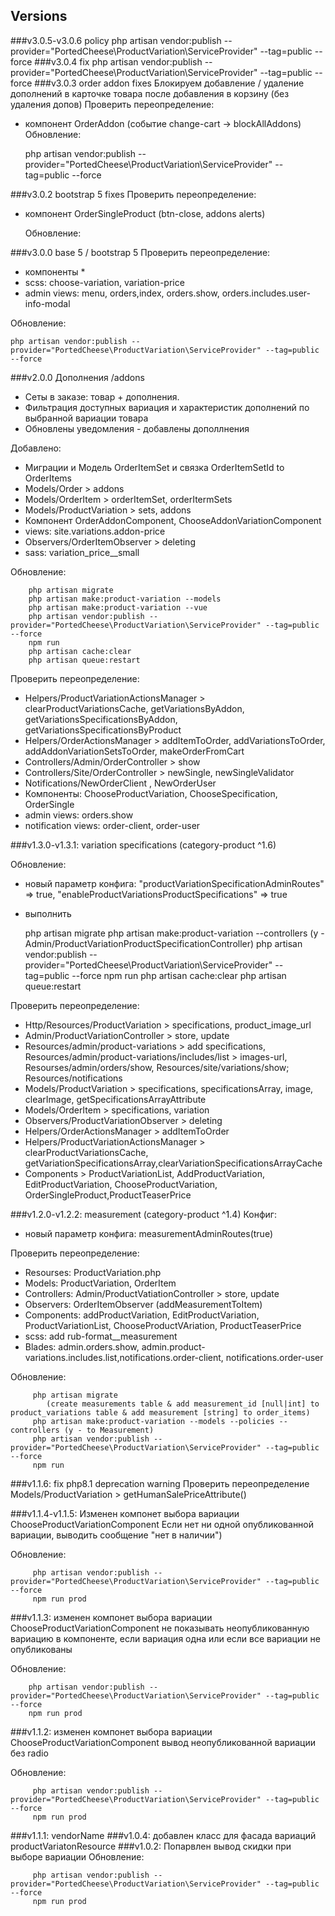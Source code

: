 ## Versions
###v3.0.5-v3.0.6 policy
    php artisan vendor:publish --provider="PortedCheese\ProductVariation\ServiceProvider" --tag=public --force
###v3.0.4 fix
    php artisan vendor:publish --provider="PortedCheese\ProductVariation\ServiceProvider" --tag=public --force
###v3.0.3 order addon fixes
Блокируем добавление / удаление дополнений в карточке товара после добавления в корзину (без удаления допов)
Проверить переопределение:
- компонент OrderAddon (событие change-cart -> blockAllAddons) 
Обновление:

    php artisan vendor:publish --provider="PortedCheese\ProductVariation\ServiceProvider" --tag=public --force

###v3.0.2 bootstrap 5 fixes
Проверить переопределение:
- компонент OrderSingleProduct (btn-close, addons alerts)


  Обновление:

   
###v3.0.0 base 5 / bootstrap 5
Проверить переопределение:
- компоненты *
- scss: choose-variation, variation-price
- admin views: menu, orders,index, orders.show, orders.includes.user-info-modal

Обновление:

    php artisan vendor:publish --provider="PortedCheese\ProductVariation\ServiceProvider" --tag=public --force

###v2.0.0 Дополнения /addons
- Сеты в заказе: товар + дополнения. 
- Фильтрация доступных вариация и характеристик дополнений по выбранной вариации товара
- Обновлены уведомления - добавлены дополлнения

Добавлено:
- Миграции и Модель OrderItemSet и связка OrderItemSetId to OrderItems
- Models/Order > addons
- Models/OrderItem > orderItemSet, orderItermSets
- Models/ProductVariation > sets, addons
- Компонент OrderAddonComponent, ChooseAddonVariationComponent
- views: site.variations.addon-price 
- Observers/OrderItemObserver > deleting
- sass: variation_price__small

Обновление:
        
        php artisan migrate
        php artisan make:product-variation --models 
        php artisan make:product-variation --vue 
        php artisan vendor:publish --provider="PortedCheese\ProductVariation\ServiceProvider" --tag=public --force
        npm run
        php artisan cache:clear
        php artisan queue:restart

Проверить переопределение:

- Helpers/ProductVariationActionsManager > clearProductVariationsCache, getVariationsByAddon, getVariationsSpecificationsByAddon, getVariationsSpecificationsByProduct
- Helpers/OrderActionsManager >  addItemToOrder,  addVariationsToOrder, addAddonVariationSetsToOrder,  makeOrderFromCart
- Controllers/Admin/OrderController > show
- Controllers/Site/OrderController > newSingle, newSingleValidator
- Notifications/NewOrderClient , NewOrderUser
- Компоненты: ChooseProductVariation, ChooseSpecification, OrderSingle
- admin views: orders.show
- notification views: order-client, order-user


###v1.3.0-v1.3.1: variation specifications (category-product ^1.6)

Обновление:
        
- новый параметр конфига:  "productVariationSpecificationAdminRoutes" => true,
                           "enableProductVariationsProductSpecifications" => true
- выполнить


    php artisan migrate
    php artisan make:product-variation --controllers  (y - Admin/ProductVariationProductSpecificationController)
    php artisan vendor:publish --provider="PortedCheese\ProductVariation\ServiceProvider" --tag=public --force
    npm run
    php artisan cache:clear
    php artisan queue:restart

Проверить переопределение:

- Http/Resources/ProductVariation > specifications, product_image_url
- Admin/ProductVariationController > store, update
- Resources/admin/product-variations > add specifications,  
            Resources/admin/product-variations/includes/list > images-url, 
            Resourses/admin/orders/show, Resources/site/variations/show;
            Resources/notifications
- Models/ProductVariation > specifications, specificationsArray, image, clearImage, getSpecificationsArrayAttribute
- Models/OrderItem > specifications, variation
- Observers/ProductVariationObserver > deleting
- Helpers/OrderActionsManager > addItemToOrder
- Helpers/ProductVariationActionsManager > clearProductVariationsCache, getVariationSpecificationsArray,clearVariationSpecificationsArrayCache
- Components > ProductVariationList, AddProductVariation, EditProductVariation, ChooseProductVariation, OrderSingleProduct,ProductTeaserPrice
        
        
###v1.2.0-v1.2.2: measurement (category-product ^1.4)
Конфиг:
- новый параметр конфига: measurementAdminRoutes(true)

Проверить переопределение:
- Resourses: ProductVariation.php
- Models: ProductVariation, OrderItem 
- Controllers: Admin/ProductVatiationController > store, update
- Observers: OrderItemObserver (addMeasurementToItem)
- Components: addProductVariation, EditProductVariation, ProductVariationList, ChooseProductVAriation, ProductTeaserPrice
- scss: add rub-format__measurement
- Blades: admin.orders.show, admin.product-variations.includes.list,notifications.order-client, notifications.order-user
       
Обновление:


         php artisan migrate 
            (create measurements table & add measurement_id [null|int] to product_variations table & add measurement [string] to order_items)
         php artisan make:product-variation --models --policies --controllers (y - to Measurement)
         php artisan vendor:publish --provider="PortedCheese\ProductVariation\ServiceProvider" --tag=public --force
         npm run 

###v1.1.6: fix php8.1  deprecation warning
Проверить переопределение Models/ProductVariation > getHumanSalePriceAttribute()

###v1.1.4-v1.1.5: Изменен компонет выбора вариации ChooseProductVariationComponent
Если нет ни одной опубликованной вариации, выводить сообщение "нет в наличии")
       
Обновление:

         php artisan vendor:publish --provider="PortedCheese\ProductVariation\ServiceProvider" --tag=public --force
         npm run prod

###v1.1.3: изменен компонет выбора вариации ChooseProductVariationComponent 
не показывать неопубликованную вариацию в компоненте, если вариация одна или если все вариации не опубликованы

Обновление:

        php artisan vendor:publish --provider="PortedCheese\ProductVariation\ServiceProvider" --tag=public --force
        npm run prod

###v1.1.2: изменен компонет выбора вариации ChooseProductVariationComponent 
вывод неопубликованной вариации без radio

Обновление:

         php artisan vendor:publish --provider="PortedCheese\ProductVariation\ServiceProvider" --tag=public --force
         npm run prod

###v1.1.1: vendorName
###v1.0.4: добавлен класс для фасада вариаций productVariatonResource
###v1.0.2: Попарвлен вывод скидки при выборе вариации
Обновление:

         php artisan vendor:publish --provider="PortedCheese\ProductVariation\ServiceProvider" --tag=public --force
         npm run prod
